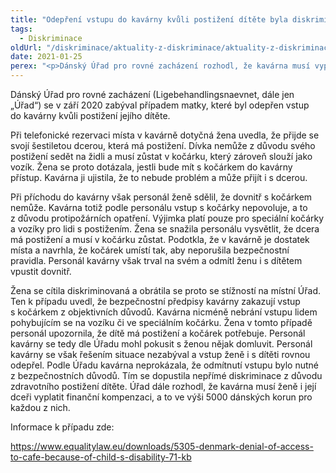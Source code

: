 ```yaml
---
title: "Odepření vstupu do kavárny kvůli postižení dítěte byla diskriminace, rozhodl dánský úřad"
tags:
  - Diskriminace
oldUrl: "/diskriminace/aktuality-z-diskriminace/aktuality-z-diskriminace-2020/odepreni-vstupu-do-kavarny-kvuli-postizeni-ditete-byla-diskriminace-rozhodl-dansky-urad/"
date: 2021-01-25
perex: "<p>Dánský Úřad pro rovné zacházení rozhodl, že kavárna musí vyplatit dítěti se zdravotním postižením i jeho matce odškodné v celkové výši 10 000 dánských korun.</p>"
---
```


<!-- imported from the old website -->

<p>Dánský Úřad pro rovné zacházení (Ligebehandlingsnaevnet, dále jen „Úřad“) se v září 2020 zabýval případem matky, které byl odepřen vstup do kavárny kvůli postižení jejího dítěte. </p> <p>Při telefonické rezervaci místa v kavárně dotyčná žena uvedla, že přijde se svojí šestiletou dcerou, která má postižení. Dívka nemůže z důvodu svého postižení sedět na židli a musí zůstat v kočárku, který zároveň slouží jako vozík. Žena se proto dotázala, jestli bude mít s kočárkem do kavárny přístup. Kavárna ji ujistila, že to nebude problém a může přijít i s dcerou. </p> <p>Při příchodu do kavárny však personál ženě sdělil, že dovnitř s kočárkem nemůže. Kavárna totiž podle personálu vstup s kočárky nepovoluje, a to z důvodu protipožárních opatření. Výjimka platí pouze pro speciální kočárky a vozíky pro lidi s postižením. Žena se snažila personálu vysvětlit, že dcera má postižení a musí v kočárku zůstat. Podotkla, že v kavárně je dostatek místa a navrhla, že kočárek umístí tak, aby neporušila bezpečnostní pravidla. Personál kavárny však trval na svém a odmítl ženu i s dítětem vpustit dovnitř.</p> <p>Žena se cítila diskriminovaná a obrátila se proto se stížností na místní Úřad. Ten k případu uvedl, že bezpečnostní předpisy kavárny zakazují vstup s kočárkem z objektivních důvodů. Kavárna nicméně nebrání vstupu lidem pohybujícím se na vozíku či ve speciálním kočárku. Žena v tomto případě personál upozornila, že dítě má postižení a kočárek potřebuje. Personál kavárny se tedy dle Úřadu mohl pokusit s ženou nějak domluvit. Personál kavárny se však řešením situace nezabýval a vstup ženě i s dítěti rovnou odepřel. Podle Úřadu kavárna neprokázala, že odmítnutí vstupu bylo nutné z bezpečnostních důvodů. Tím se dopustila nepřímé diskriminace z důvodu zdravotního postižení dítěte. Úřad dále rozhodl, že kavárna musí ženě i její dceři vyplatit finanční kompenzaci, a to ve výši 5000 dánských korun pro každou z nich.</p> <p>Informace k případu zde:</p> <p><a href="https://www.equalitylaw.eu/downloads/5305-denmark-denial-of-access-to-cafe-because-of-child-s-disability-71-kb" target="_blank">https://www.equalitylaw.eu/downloads/5305-denmark-denial-of-access-to-cafe-because-of-child-s-disability-71-kb</a></p>

